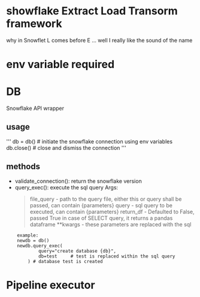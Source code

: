 # showflake Extract Load Transorm framework  
why in Snowflet L comes before E ... well I really like the sound of the name

# env variable required

# DB

Snowflake API wrapper

## usage
'''
db = db() # initiate the snowflake connection using env variables
db.close() # close and dismiss the connection
'''
## methods
- validate_connection(): return the snowflake version
- query_exec(): execute the sql query
Args:
    > file_query - path to the query file, either this or query shall be passed, can contain {parameters}
    > query - sql query to be executed, can contain {parameters}
    > return_df - Defaulted to False, passed True in case of SELECT query, it returns a pandas dataframe 
    **kwargs - these parameters are replaced with the sql
```
    example:
    newdb = db()
    newdb.query_exec(
            query="create database {db}",
            db=test     # test is replaced within the sql query        
        ) # database test is created
```

# Pipeline executor